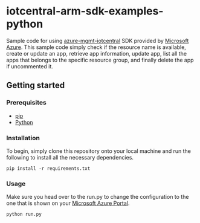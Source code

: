 # iotcentral-arm-sdk-examples-python

Sample code for using [azure-mgmt-iotcentral](https://pypi.org/project/azure-mgmt-iotcentral/2.0.0/) SDK provided by [Microsoft Azure](https://github.com/Azure). This sample code simply check if the resource name is available, create or update an app, retrieve app information, update app, list all the apps that belongs to the specific resource group, and finally delete the app if uncommented it.

## Getting started

### Prerequisites
- [pip](https://pypi.org/project/pip/)
- [Python](https://www.python.org/)

### Installation
To begin, simply clone this repository onto your local machine and run the following to install all the necessary dependencies.

```
pip install -r requirements.txt
```

### Usage
Make sure you head over to the run.py to change the configuration to the one that is shown on your [Microsoft Azure Portal](https://portal.azure.com).

```
python run.py
```
